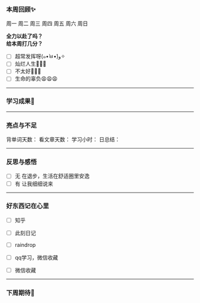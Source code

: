 ### 本周回顾✨
周一
周二
周三
周四
周五
周六
周日

**全力以赴了吗？**  
**给本周打几分？**

- [ ] 超常发挥呀(๑•̀ㅂ•́)و✧
- [ ] 灿烂人生🌊🌊🌊
- [ ] 不太好🫤🫤🫤
- [ ] 生命的辜负😩😩😩
---

### 学习成果🎊


---
### 亮点与不足
背单词天数：
看文章天数：
学习小时：
日总结：



---
### 反思与感悟
- [ ] 无
在退步，生活在舒适圈里安逸
- [ ] 有
让我细细说来

---
### 好东西记在心里
- [ ] 知乎
- [ ] 此刻日记
- [ ] raindrop
- [ ] qq学习，微信收藏
- [ ] 微信收藏




---

### 下周期待🦊

